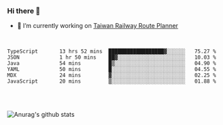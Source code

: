 ### Hi there 👋

- 🔭 I’m currently working on [Taiwan Railway Route Planner](https://github.com/Taiwan-Railway-Route-Planner)

<br/>

<!--START_SECTION:waka-->

```text
TypeScript       13 hrs 52 mins  ██████████████████▓░░░░░░   75.27 %
JSON             1 hr 50 mins    ██▓░░░░░░░░░░░░░░░░░░░░░░   10.03 %
Java             54 mins         █▒░░░░░░░░░░░░░░░░░░░░░░░   04.90 %
YAML             50 mins         █░░░░░░░░░░░░░░░░░░░░░░░░   04.55 %
MDX              24 mins         ▓░░░░░░░░░░░░░░░░░░░░░░░░   02.25 %
JavaScript       20 mins         ▒░░░░░░░░░░░░░░░░░░░░░░░░   01.88 %
```

<!--END_SECTION:waka-->

<br/>
<br/>

![Anurag's github stats](https://github-readme-stats.vercel.app/api?username=DepickereSven&show_icons=true&theme=tokyonight)



<!--
**DepickereSven/DepickereSven** is a ✨ _special_ ✨ repository because its `README.md` (this file) appears on your GitHub profile.

Here are some ideas to get you started:

- 🔭 I’m currently working on ...
- 🌱 I’m currently learning ...
- 👯 I’m looking to collaborate on ...
- 🤔 I’m looking for help with ...
- 💬 Ask me about ...
- 📫 How to reach me: ...
- 😄 Pronouns: ...
- ⚡ Fun fact: ...
-->
